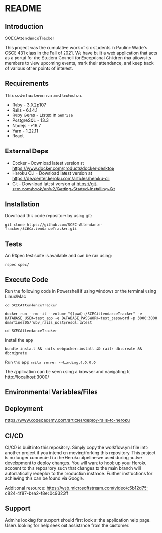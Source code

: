 # README

## Introduction ##

SCECAttendanceTracker

This project was the cumulative work of six students in Pauline Wade's CSCE 431 class in the Fall of 2021. We have built a web application that acts as a portal for the Student Council for Exceptional Children that allows its members to view upcoming events, mark their attendance, and keep track of various other points of interest.

## Requirements ##

This code has been run and tested on:

* Ruby - 3.0.2p107
* Rails - 6.1.4.1
* Ruby Gems - Listed in `Gemfile`
* PostgreSQL - 13.3
* Nodejs - v16.7
* Yarn - 1.22.11
* React


## External Deps  ##

* Docker - Download latest version at https://www.docker.com/products/docker-desktop
* Heroku CLI - Download latest version at https://devcenter.heroku.com/articles/heroku-cli
* Git - Download latest version at https://git-scm.com/book/en/v2/Getting-Started-Installing-Git

## Installation ##

Download this code repository by using git:

 `git clone https://github.com/SCEC-Attendance-Tracker/SCECAttendanceTracker.git`


## Tests ##

An RSpec test suite is available and can be ran using:

  `rspec spec/`

## Execute Code ##

Run the following code in Powershell if using windows or the terminal using Linux/Mac

  `cd SCECAttendanceTracker`

  `docker run --rm -it --volume "$(pwd):/SCECAttendanceTracker" -e DATABASE_USER=test_app -e DATABASE_PASSWORD=test_password -p 3000:3000 dmartinez05/ruby_rails_postgresql:latest`

  `cd SCECAttendanceTracker`

Install the app

  `bundle install && rails webpacker:install && rails db:create && db:migrate`

Run the app
  `rails server --binding:0.0.0.0`

The application can be seen using a browser and navigating to http://localhost:3000/

## Environmental Variables/Files ##



## Deployment ##

https://www.codecademy.com/articles/deploy-rails-to-heroku


## CI/CD ##

CI/CD is built into this repository. Simply copy the workflow.yml file into another project if you intend on moving/forking this repository. This project is no longer connected to the Heroku pipeline we used during active development to deploy changes. You will want to hook up your Heroku account to this repository such that changes to the main branch will automatically redeploy to the production instance. Further instructions for achieving this can be found via Google.

Additional resource:
https://web.microsoftstream.com/video/c6b12d75-c824-4f87-bea2-f8ec0c9323ff

## Support ##

Admins looking for support should first look at the application help page.
Users looking for help seek out assistance from the customer.
